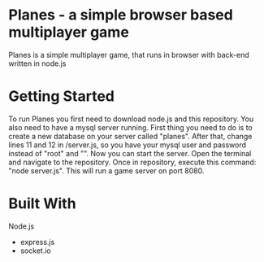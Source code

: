 # Planes - a simple browser based multiplayer game

Planes is a simple multiplayer game, that runs in browser with back-end written in node.js

# Getting Started

To run Planes you first need to download node.js and this repository. You also need to have a mysql server running. First thing you need to do is to create a new database on your server called "planes". After that, change lines 11 and 12 in /server.js, so you have your mysql user and password instead of "root" and "". Now you can start the server. Open the terminal and navigate to the repository. Once in repository, execute this command: "node server.js". This will run a game server on port 8080.

# Built With

Node.js
  - express.js
  - socket.io
